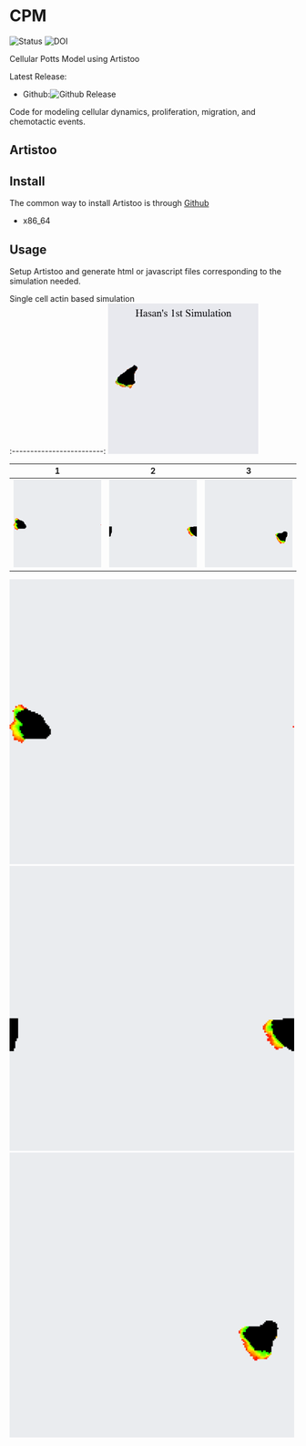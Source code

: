 # CPM

![Status](https://img.shields.io/badge/status-alpha-red)
![DOI](https://img.shields.io/badge/DOI-in__progress-blue)


Cellular Potts Model using Artistoo


Latest Release:
* Github:![Github Release](https://img.shields.io/badge/release-v1-blue)

Code for modeling cellular dynamics, proliferation, migration, and chemotactic events.

## Artistoo


## Install

The common way to install Artistoo is through
[Github](https://artistoo.net/manual/getting-started.html)
* x86_64

## Usage

Setup Artistoo and generate html or javascript files corresponding to the simulation needed.

Single cell actin based simulation       
:-------------------------:
![](https://github.com/hasanwraeth/CPM/blob/main/Act.gif)

1 | 2 | 3
:-------------------------: | :-------------------------: | :-------------------------:
![](https://github.com/hasanwraeth/CPM/blob/main/ActModel-t587.png) | ![](https://github.com/hasanwraeth/CPM/blob/main/ActModel-t710.png) | ![](https://github.com/hasanwraeth/CPM/blob/main/ActModel-t818.png) | 

<img src="https://github.com/hasanwraeth/CPM/blob/main/ActModel-t587.png" width="500" height="500">
<img src="https://github.com/hasanwraeth/CPM/blob/main/ActModel-t710.png" width="500" height="500">
<img src="https://github.com/hasanwraeth/CPM/blob/main/ActModel-t818.png" width="500" height="500">
